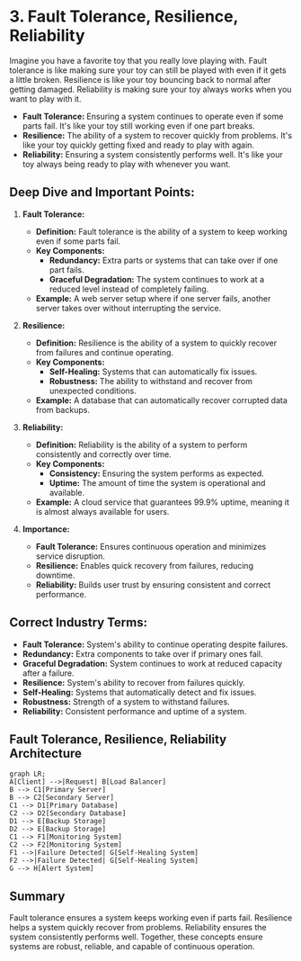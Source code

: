 # 3. Fault Tolerance, Resilience, Reliability

Imagine you have a favorite toy that you really love playing with. Fault tolerance is like making sure your toy can still be played with even if it gets a little broken. Resilience is like your toy bouncing back to normal after getting damaged. Reliability is making sure your toy always works when you want to play with it.

- **Fault Tolerance:** Ensuring a system continues to operate even if some parts fail. It's like your toy still working even if one part breaks.
- **Resilience:** The ability of a system to recover quickly from problems. It's like your toy quickly getting fixed and ready to play with again.
- **Reliability:** Ensuring a system consistently performs well. It's like your toy always being ready to play with whenever you want.

## Deep Dive and Important Points:

1. **Fault Tolerance:**

   - **Definition:** Fault tolerance is the ability of a system to keep working even if some parts fail.
   - **Key Components:**
     - **Redundancy:** Extra parts or systems that can take over if one part fails.
     - **Graceful Degradation:** The system continues to work at a reduced level instead of completely failing.
   - **Example:** A web server setup where if one server fails, another server takes over without interrupting the service.

2. **Resilience:**

   - **Definition:** Resilience is the ability of a system to quickly recover from failures and continue operating.
   - **Key Components:**
     - **Self-Healing:** Systems that can automatically fix issues.
     - **Robustness:** The ability to withstand and recover from unexpected conditions.
   - **Example:** A database that can automatically recover corrupted data from backups.

3. **Reliability:**

   - **Definition:** Reliability is the ability of a system to perform consistently and correctly over time.
   - **Key Components:**
     - **Consistency:** Ensuring the system performs as expected.
     - **Uptime:** The amount of time the system is operational and available.
   - **Example:** A cloud service that guarantees 99.9% uptime, meaning it is almost always available for users.

4. **Importance:**

   - **Fault Tolerance:** Ensures continuous operation and minimizes service disruption.
   - **Resilience:** Enables quick recovery from failures, reducing downtime.
   - **Reliability:** Builds user trust by ensuring consistent and correct performance.

## Correct Industry Terms:

- **Fault Tolerance:** System's ability to continue operating despite failures.
- **Redundancy:** Extra components to take over if primary ones fail.
- **Graceful Degradation:** System continues to work at reduced capacity after a failure.
- **Resilience:** System's ability to recover from failures quickly.
- **Self-Healing:** Systems that automatically detect and fix issues.
- **Robustness:** Strength of a system to withstand failures.
- **Reliability:** Consistent performance and uptime of a system.

## Fault Tolerance, Resilience, Reliability Architecture

```mermaid
graph LR;
A[Client] -->|Request| B[Load Balancer]
B --> C1[Primary Server]
B --> C2[Secondary Server]
C1 --> D1[Primary Database]
C2 --> D2[Secondary Database]
D1 --> E[Backup Storage]
D2 --> E[Backup Storage]
C1 --> F1[Monitoring System]
C2 --> F2[Monitoring System]
F1 -->|Failure Detected| G[Self-Healing System]
F2 -->|Failure Detected| G[Self-Healing System]
G --> H[Alert System]
```

## Summary

Fault tolerance ensures a system keeps working even if parts fail. Resilience helps a system quickly recover from problems. Reliability ensures the system consistently performs well. Together, these concepts ensure systems are robust, reliable, and capable of continuous operation.

